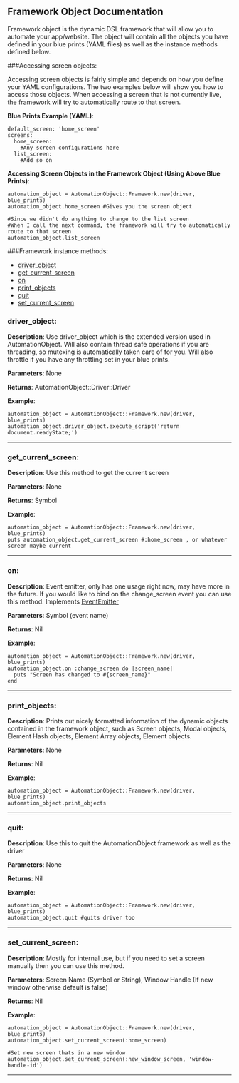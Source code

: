 Framework Object Documentation
----

Framework object is the dynamic DSL framework that will allow you to automate your app/website.
The object will contain all the objects you have defined in your blue prints (YAML files) as well as the instance methods
defined below.

###Accessing screen objects:

Accessing screen objects is fairly simple and depends on how you define your YAML configurations.  The two examples below
will show you how to access those objects.  When accessing a screen that is not currently live, the framework will try
to automatically route to that screen.

__Blue Prints Example (YAML)__:
```
default_screen: 'home_screen'
screens:
  home_screen:
    #Any screen configurations here
  list_screen:
    #Add so on
```

__Accessing Screen Objects in the Framework Object (Using Above Blue Prints)__:
```
automation_object = AutomationObject::Framework.new(driver, blue_prints)
automation_object.home_screen #Gives you the screen object

#Since we didn't do anything to change to the list screen
#When I call the next command, the framework will try to automatically route to that screen
automation_object.list_screen
```

###Framework instance methods:
*    [driver_object](#driver_object)
*    [get_current_screen](#get_current_screen)
*    [on](#on)
*    [print_objects](#print_objects)
*    [quit](#quit)
*    [set_current_screen](#set_current_screen)

### driver_object:

__Description__: Use driver_object which is the extended version used in AutomationObject.  Will also contain thread
safe operations if you are threading, so mutexing is automatically taken care of for you.  Will also throttle if
you have any throttling set in your blue prints.

__Parameters__: None

__Returns__: AutomationObject::Driver::Driver

__Example__:
```
automation_object = AutomationObject::Framework.new(driver, blue_prints)
automation_object.driver_object.execute_script('return document.readyState;')

```
---

### get_current_screen:

__Description__: Use this method to get the current screen

__Parameters__: None

__Returns__: Symbol

__Example__:
```
automation_object = AutomationObject::Framework.new(driver, blue_prints)
puts automation_object.get_current_screen #:home_screen , or whatever screen maybe current

```
---

### on:

__Description__: Event emitter, only has one usage right now, may have more in the future.  If you would like to bind
on the change_screen event you can use this method.  Implements [EventEmitter](http://shokai.github.io/event_emitter/)

__Parameters__: Symbol (event name)

__Returns__: Nil

__Example__:
```
automation_object = AutomationObject::Framework.new(driver, blue_prints)
automation_object.on :change_screen do |screen_name|
  puts "Screen has changed to #{screen_name}"
end
```
---

### print_objects:

__Description__: Prints out nicely formatted information of the dynamic objects contained in the framework object,
such as Screen objects, Modal objects, Element Hash objects, Element Array objects, Element objects.

__Parameters__: None

__Returns__: Nil

__Example__:
```
automation_object = AutomationObject::Framework.new(driver, blue_prints)
automation_object.print_objects
```
---

### quit:

__Description__: Use this to quit the AutomationObject framework as well as the driver

__Parameters__: None

__Returns__: Nil

__Example__:
```
automation_object = AutomationObject::Framework.new(driver, blue_prints)
automation_object.quit #quits driver too
```
---

### set_current_screen:

__Description__:  Mostly for internal use, but if you need to set a screen manually then you can use this method.

__Parameters__: Screen Name (Symbol or String), Window Handle (If new window otherwise default is false)

__Returns__: Nil

__Example__:
```
automation_object = AutomationObject::Framework.new(driver, blue_prints)
automation_object.set_current_screen(:home_screen)

#Set new screen thats in a new window
automation_object.set_current_screen(:new_window_screen, 'window-handle-id')
```
---
